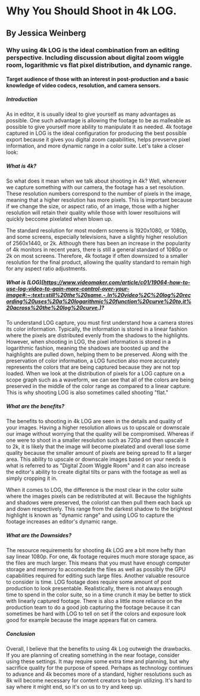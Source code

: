 # Why You Should Shoot in 4k LOG.
## By Jessica Weinberg
### Why using 4k LOG is the ideal combination from an editing perspective. Including discussion about digital zoom wiggle room, logarithmic vs flat pixel distribution, and dynamic range.
#### Target audience of those with an interest in post-production and a basic knowledge of video codecs, resolution, and camera sensors.
##### Introduction
As in editor, it is usually ideal to give yourself as many advantages as possible. One such advantage is allowing the footage to be as malleable as possible to give yourself more ability to manipulate it as needed. 4k footage captured in LOG is the ideal configuration for producing the best possible export because it gives you digital zoom capabilities, helps prevserve pixel information, and more dynamic range in a color suite. Let's take a closer look:
##### What is 4k?
So what does it mean when we talk about shooting in 4k? Well, whenever we capture something with our camera, the footage has a set resolution. These resolution numbers correspond to the number of pixels in the image, meaning that a higher resolution has more pixels. This is important because if we change the size, or aspect ratio, of an image, those with a higher resolution will retain their quality while those with lower resoltuions will quickly beccome pixelated when blown up.

The standard resolution for most modern screens is 1920x1080, or 1080p, and some screens, especially televisions, have a slightly higher resolution of 2560x1440, or 2k. Although there has been an increase in the popularity of 4k monitors in recent years, there is still a general standard of 1080p or 2k on most screens. Therefore, 4k footage if often downsized to a smaller resolution for the final product, allowing the quality standard to remain high for any aspect ratio adjustments.

##### What is (LOG)[https://www.videomaker.com/article/c01/19064-how-to-use-log-video-to-gain-more-control-over-your-image#:~:text=still%20the%20same.-,In%20video%2C%20log%20recording%20uses%20a%20logarithmic%20function%20curve%20to,it%20across%20the%20log%20curve.]?
To understand LOG capture, you must first understand how a camera stores its color information. Typically, the information is stored in a linear fashion where the pixels are distributed evenly from the shadows to the highlights. However, when shooting in LOG, the pixel information is stored in a logarithmic fashion, meaning the shadows are boosted up and the haighlights are pulled down, helping them to be preserved. Along with the preservation of color information, a LOG function also more accurately represents the colors that are being captured because they are not top loaded. When we look at the distribution of pixels for a LOG capture on a scope graph such as a waveform, we can see that all of the colors are being preserved in the middle of the color range as compared to a linear capture. This is why shooting LOG is also sometimes called shooting "flat."

##### What are the benefits?
The benefits to shooting in 4k LOG are seen in the details and quality of your images. Having a higher resolution allows us to upscale or downscale our image without worrying that the quality will be compromised. Whereas if one were to shoot in a smaller resolution such as 720p and then upscale it to 2k, it is likely that the image will become pixelated and overall lose some quality because the smaller amount of pixels are being spread to fit a larger area. This ability to upscale or downscale images based on your needs is what is referred to as "Digital Zoom Wiggle Room" and it can also increase the editor's ability to create digital tilts or pans with the footage as well as simply cropping it in. 

When it comes to LOG, the difference is the most clear in the color suite where the images pixels can be redistributed at will. Because the highlights and shadows were preserved, the colorist can then pull them each back up and down respectively. This range from the darkest shadow to the brightest highlight is known as "dynamic range" and using LOG to capture the footage increases an editor's dynamic range.

##### What are the Downsides?
The resource requirements for shooting 4k LOG are a bit more hefty than say linear 1080p. For one, 4k footage requires much more storage space, as the files are much larger. This means that you must have enough computer storage and memory to accomodate the files as well as possibly the GPU capabilities required for editing such large files. Another valuable resource to consider is time. LOG footage does require some amount of post production to look presentable. Realistically, there is not always enough time to spend in the color suite, so in a time crunch it may be better to stick with linearly captured footage. There is also a little more reliance on the production team to do a good job capturing the footage because it can sometimes be hard with LOG to tell on set if the colors and exposure look good for example because the image appears flat on camera.

##### Conclusion
Overall, I believe that the benefits to using 4k Log outweigh the drawbacks. If you are planning of creating something in the near footage, consider using these settings. It may require some extra time and planning, but why sacrifice quality for the purpose of speed. Perhaps as technology continues to advance and 4k becomes more of a standard, higher resolutions such as 8k will become necessary for content creators to begin utilizing. It's hard to say where it might end, so it's on us to try and keep up.
